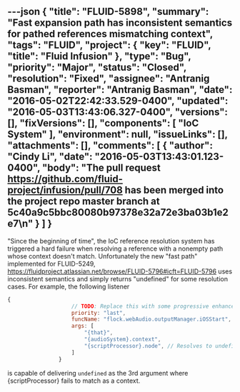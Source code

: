 ---json
{
  "title": "FLUID-5898",
  "summary": "Fast expansion path has inconsistent semantics for pathed references mismatching context",
  "tags": "FLUID",
  "project": {
    "key": "FLUID",
    "title": "Fluid Infusion"
  },
  "type": "Bug",
  "priority": "Major",
  "status": "Closed",
  "resolution": "Fixed",
  "assignee": "Antranig Basman",
  "reporter": "Antranig Basman",
  "date": "2016-05-02T22:42:33.529-0400",
  "updated": "2016-05-03T13:43:06.327-0400",
  "versions": [],
  "fixVersions": [],
  "components": [
    "IoC System"
  ],
  "environment": null,
  "issueLinks": [],
  "attachments": [],
  "comments": [
    {
      "author": "Cindy Li",
      "date": "2016-05-03T13:43:01.123-0400",
      "body": "The pull request <https://github.com/fluid-project/infusion/pull/708> has been merged into the project repo master branch at 5c40a9c5bbc80080b97378e32a72e3ba03b1e2e7\n"
    }
  ]
}
---
"Since the beginning of time", the IoC reference resolution system has triggered a hard failure when resolving a reference with a nonempty path whose context doesn't match. Unfortunately the new "fast path" implemented for FLUID-5249, <https://fluidproject.atlassian.net/browse/FLUID-5796#icft=FLUID-5796> uses inconsistent semantics and simply returns "undefined" for some resolution cases. For example, the following listener

```javascript
{
                    // TODO: Replace this with some progressive enhancement action.
                    priority: "last",
                    funcName: "flock.webAudio.outputManager.iOSStart",
                    args: [
                        "{that}",
                        "{audioSystem}.context",
                        "{scriptProcessor}.node", // Resolves to undefined, doesn't error.
                    ]
                }
```

is capable of delivering `undefined` as the 3rd argument where {scriptProcessor} fails to match as a context.

        